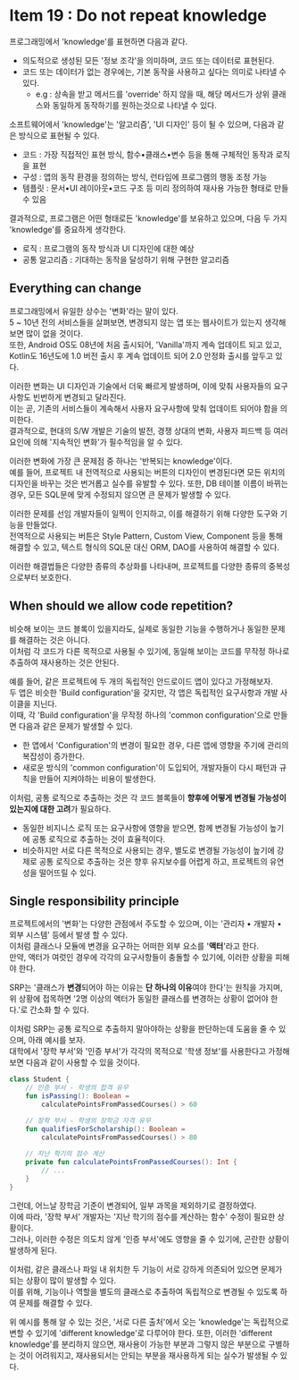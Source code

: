 # Item 19 : Do not repeat knowledge

프로그래밍에서 'knowledge'를 표현하면 다음과 같다.

- 의도적으로 생성된 모든 '정보 조각'을 의미하며, 코드 또는 데이터로 표현된다.
- 코드 또는 데이터가 없는 경우에는, 기본 동작을 사용하고 싶다는 의미로 나타낼 수 있다.
    - e.g : 상속을 받고 메서드를 'override' 하지 않을 때, 해당 메서드가 상위 클래스와 동일하게 동작하기를 원하는것으로 나타낼 수 있다.

소프트웨어에서 'knowledge'는 '알고리즘', 'UI 디자인' 등이 될 수 있으며, 다음과 같은 방식으로 표현될 수 있다.

- 코드 : 가장 직접적인 표현 방식, 함수•클래스•변수 등을 통해 구체적인 동작과 로직을 표현
- 구성 : 앱의 동작 환경을 정의하는 방식, 런타임에 프로그램의 행동 조정 가능
- 템플릿 : 문서•UI 레이아웃•코드 구조 등 미리 정의하여 재사용 가능한 형태로 만들 수 있음

결과적으로, 프로그램은 어떤 형태로든 'knowledge'를 보유하고 있으며, 다음 두 가지 'knowledge'를 중요하게 생각한다.

- 로직 : 프로그램의 동작 방식과 UI 디자인에 대한 예상
- 공통 알고리즘 : 기대하는 동작을 달성하기 위해 구현한 알고리즘

## Everything can change

프로그래밍에서 유일한 상수는 '변화'라는 말이 있다.  
5 ~ 10년 전의 서비스들을 살펴보면, 변경되지 않는 앱 또는 웹사이트가 있는지 생각해보면 많이 없을 것이다.  
또한, Android OS도 08년에 처음 출시되어, 'Vanilla'까지 계속 업데이트 되고 있고,
Kotlin도 16년도에 1.0 버전 출시 후 계속 업데이트 되어 2.0 안정화 출시를 앞두고 있다.

이러한 변화는 UI 디자인과 기술에서 더욱 빠르게 발생하며, 이에 맞춰 사용자들의 요구사항도 빈번하게 변경되고 달라진다.  
이는 곧, 기존의 서비스들이 계속해서 사용자 요구사항에 맞춰 업데이트 되어야 함을 의미한다.  
결과적으로, 현대의 S/W 개발은 기술의 발전, 경쟁 상대의 변화, 사용자 피드백 등 여러 요인에 의해 '지속적인 변화'가 필수적임을 알 수 있다.

이러한 변화에 가장 큰 문제점 중 하나는 '반복되는 knowledge'이다.  
예를 들어, 프로젝트 내 전역적으로 사용되는 버튼의 디자인이 변경된다면 모든 위치의 디자인을 바꾸는 것은 번거롭고 실수를 유발할 수 있다.
또한, DB 테이블 이름이 바뀌는 경우, 모든 SQL문에 맞게 수정되지 않으면 큰 문제가 발생할 수 있다.

이러한 문제를 선임 개발자들이 일찍이 인지하고, 이를 해결하기 위해 다양한 도구와 기능을 만들었다.  
전역적으로 사용되는 버튼은 Style Pattern, Custom View, Component 등을 통해 해결할 수 있고,
텍스트 형식의 SQL문 대신 ORM, DAO를 사용하여 해결할 수 있다.

이러한 해결법들은 다양한 종류의 추상화를 나타내며, 프로젝트를 다양한 종류의 중복성으로부터 보호한다.

## When should we allow code repetition?

비슷해 보이는 코드 블록이 있을지라도, 실제로 동일한 기능을 수행하거나 동일한 문제를 해결하는 것은 아니다.  
이처럼 각 코드가 다른 목적으로 사용될 수 있기에, 동일해 보이는 코드를 무작정 하나로 추출하여 재사용하는 것은 안된다.

예를 들어, 같은 프로젝트에 두 개의 독립적인 안드로이드 앱이 있다고 가정해보자.  
두 앱은 비슷한 'Build configuration'을 갖지만, 각 앱은 독립적인 요구사항과 개발 사이클을 지닌다.  
이때, 각 'Build configuration'을 무작정 하나의 'common configuration'으로 만들면 다음과 같은 문제가 발생할 수 있다.

- 한 앱에서 'Configuration'의 변경이 필요한 경우, 다른 앱에 영향을 주기에 관리의 복잡성이 증가한다.
- 새로운 방식의 'common configuration'이 도입되어, 개발자들이 다시 패턴과 규칙을 만들어 지켜야하는 비용이 발생한다.

이처럼, 공통 로직으로 추출하는 것은 각 코드 블록들이 **향후에 어떻게 변경될 가능성이 있는지에 대한 고려**가 필요하다.

- 동일한 비지니스 로직 또는 요구사항에 영향을 받으면, 함께 변경될 가능성이 높기에 공통 로직으로 추출하는 것이 효율적이다.
- 비슷하지만 서로 다른 목적으로 사용되는 경우, 별도로 변경될 가능성이 높기에 강제로 공통 로직으로 추출하는 것은 향후 유지보수를 어렵게 하고, 프로젝트의 유연성을 떨어뜨릴 수 있다.

## Single responsibility principle

프로젝트에서의 '변화'는 다양한 관점에서 주도할 수 있으며, 이는 '관리자 • 개발자 • 외부 시스템' 등에서 발생 할 수 있다.  
이처럼 클래스나 모듈에 변경을 요구하는 어떠한 외부 요소를 '**액터**'라고 한다.  
만약, 액터가 여럿인 경우에 각각의 요구사항들이 충돌할 수 있기에, 이러한 상황을 피해야 한다.

SRP는 '클래스가 **변경**되어야 하는 이유는 **단 하나의 이유**여야 한다'는 원칙을 가지며,
위 상황에 접목하면 '2명 이상의 액터가 동일한 클래스를 변경하는 상황이 없어야 한다.'로 간소화 할 수 있다.

이처럼 SRP는 공통 로직으로 추출하지 말아야하는 상황을 판단하는데 도움을 줄 수 있으며, 아래 예시를 보자.  
대학에서 '장학 부서'와 '인증 부서'가 각각의 목적으로 '학생 정보'를 사용한다고 가정해보면 다음과 같이 사용할 수 있을 것이다.

```kotlin
class Student {
    // 인증 부서 - 학생의 합격 유무
    fun isPassing(): Boolean =
        calculatePointsFromPassedCourses() > 60

    // 장학 부서 - 학생의 장학금 자격 유무
    fun qualifiesForScholarship(): Boolean =
        calculatePointsFromPassedCourses() > 80
  
    // 지난 학기의 점수 계산
    private fun calculatePointsFromPassedCourses(): Int {
        // ...
    }
}
```

그런데, 어느날 장학금 기준이 변경되어, 일부 과목을 제외하기로 결정하였다.  
이에 따라, '장학 부서' 개발자는 '지난 학기의 점수를 계산하는 함수' 수정이 필요한 상황이다.  
그러나, 이러한 수정은 의도치 않게 '인증 부서'에도 영향을 줄 수 있기에, 곤란한 상황이 발생하게 된다.

이처럼, 같은 클래스나 파일 내 위치한 두 기능이 서로 강하게 의존되어 있으면 문제가 되는 상황이 많이 발생할 수 있다.  
이를 위해, 기능이나 역할을 별도의 클래스로 추출하여 독립적으로 변경될 수 있도록 하여 문제를 해결할 수 있다.

위 예시를 통해 알 수 있는 것은, '서로 다른 출처'에서 오는 'knowledge'는 독립적으로 변할 수 있기에 'different knowledge'로 다루어야 한다.
또한, 이러한 'different knowledge'를 분리하지 않으면, 재사용이 가능한 부분과 그렇지 않은 부분으로 구별하는 것이 어려워지고, 재사용되서는 안되는 부분을 재사용하게 되는 실수가 발생될 수 있다.
